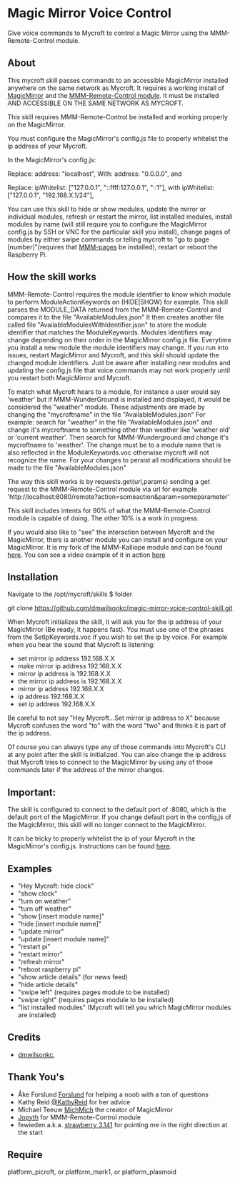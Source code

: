 # Magic Mirror Voice Control
Give voice commands to Mycroft to control a Magic Mirror using the MMM-Remote-Control module.

## About
This mycroft skill passes commands to an accessible MagicMirror installed anywhere on the same network as Mycroft. It requires a working install of [MagicMirror](https://github.com/MichMich/MagicMirror) and the [MMM-Remote-Control module](https://github.com/Jopyth/MMM-Remote-Control). It must be installed AND ACCESSIBLE ON THE SAME NETWORK AS MYCROFT.

This skill requires MMM-Remote-Control be installed and working properly on the MagicMirror.

You must configure the MagicMirror's config.js file to properly whitelist the ip address of your Mycroft.

In the MagicMirror's config.js:

Replace: address: "localhost", With: address: "0.0.0.0", and

Replace: ipWhitelist: ["127.0.0.1", "::ffff:127.0.0.1", "::1"], with ipWhitelist: ["127.0.0.1", "192.168.X.1/24"],

You can use this skill to hide or show modules, update the mirror or individual modules,
refresh or restart the mirror, list installed modules, install modules by name (will still require you
to configure the MagicMirror config.js by SSH or VNC for the particular skill you install), change pages of modules by either swipe commands or telling mycroft to "go to page [number]"(requires that [MMM-pages](https://github.com/edward-shen/MMM-pages) be installed), restart or reboot the Raspberry Pi.

## How the skill works
MMM-Remote-Control requires the module identifier to know which module to
perform ModuleActionKeywords on (HIDE|SHOW) for example. This skill parses the MODULE_DATA returned from
the MMM-Remote-Control and compares it to the file "AvailableModules.json"
It then creates another file called file "AvailableModulesWithIdentifier.json"
to store the module identifier that matches the ModuleKeywords. Modules identifiers may change
depending on their order in the MagicMirror config.js file. Everytime you install a new module
the module identifiers may change. If you run into issues, restart MagicMirror and Mycroft,
and this skill should update the changed module identifiers. Just be aware after installing new modules
and updating the config.js file that voice commands may not work properly until you restart both
MagicMirror and Mycroft.

To match what Mycroft hears to a module, for instance a user would say
'weather' but if MMM-WunderGround is installed and displayed, it would be considered the "weather" module.
These adjustments are made by changing the "mycroftname" in the file "AvailableModules.json"
For example: search for "weather" in the file "AvailableModules.json" and change it's
mycroftname to something other than weather like 'weather old' or 'current weather'.
Then search for MMM-Wunderground and change it's mycroftname to 'weather'. The change must be
to a module name that is also reflected in the ModuleKeywords.voc otherwise mycroft will not recognize the name.
For your changes to persist all modifications should be made to the file "AvailableModules.json"

The way this skill works is by requests.get(url,params) sending a get request to the MMM-Remote-Control module via
url for example 'http://localhost:8080/remote?action=someaction&param=someparameter'

This skill includes intents for 90% of what the MMM-Remote-Control module is capable of doing. The other 10% is a work in progress.

If you would also like to "see" the interaction between Mycroft and the MagicMirror, there is another module you can install and configure on your MagicMirror. It is my fork of the MMM-Kalliope module and can be found [here](https://github.com/dmwilsonkc/MMM-kalliope). You can see a video example of it in action [here](https://www.youtube.com/watch?v=yCw5YC0Af_0)

## Installation
Navigate to the /opt/mycroft/skills $ folder

git clone https://github.com/dmwilsonkc/magic-mirror-voice-control-skill.git

When Mycroft initializes the skill, it will ask you for the ip address of your MagicMirror (Be ready, it happens fast).
You must use one of the phrases from the SetIpKeywords.voc if you wish to set the ip by voice.
For example when you hear the sound that Mycroft is listening:

* set mirror ip address 192.168.X.X
* make mirror ip address 192.168.X.X
* mirror ip address is 192.168.X.X
* the mirror ip address is 192.168.X.X
* mirror ip address 192.168.X.X
* ip address 192.168.X.X
* set ip address 192.168.X.X

Be careful to not say "Hey Mycroft...Set mirror ip address to X" because Mycroft confuses the word "to" with the word "two" and thinks it is part of the ip address.

Of course you can always type any of those commands into Mycroft's CLI at any point after the skill is initialized.
You can also change the ip address that Mycroft tries to connect to the MagicMirror by using any of those commands later if the address of the mirror changes.
## Important:
The skill is configured to connect to the default port of :8080, which is the default port of the MagicMirror. If you change default port in the config,js of the MagicMirror, this skill will no longer connect to the MagicMirror.

It can be tricky to properly whitelist the ip of your Mycroft in the MagicMirror's config.js. Instructions can be found [here](https://github.com/Jopyth/MMM-Remote-Control/issues/75).

## Examples
* "Hey Mycroft: hide clock"
* "show clock"
* "turn on weather"
* "turn off weather"
* "show [insert module name]"
* "hide [insert module name]"
* "update mirror"
* "update [insert module name]"
* "restart pi"
* "restart mirror"
* "refresh mirror"
* "reboot raspberry pi"
* "show article details" (for news feed)
* "hide article details"
* "swipe left" (requires pages module to be installed)
* "swipe right" (requires pages module to be installed)
* "list installed modules" (Mycroft will tell you which MagicMirror modules are installed)

## Credits
* [dmwilsonkc](https://github.com/dmwilsonkc),

## Thank You's
* Åke Forslund [Forslund](https://github.com/forslund) for helping a noob with a ton of questions
* Kathy Reid [@KathyReid](https://community.mycroft.ai/u/kathyreid/summary) for her advice
* Michael Teeuw [MichMich](https://github.com/MichMich) the creator of MagicMirror
* [Jopyth](https://github.com/Jopyth) for MMM-Remote-Control module
* fewieden a.k.a. [strawberry 3.141](https://github.com/fewieden) for pointing me in the right direction at the start

## Require
platform_picroft, or platform_mark1, or platform_plasmoid
